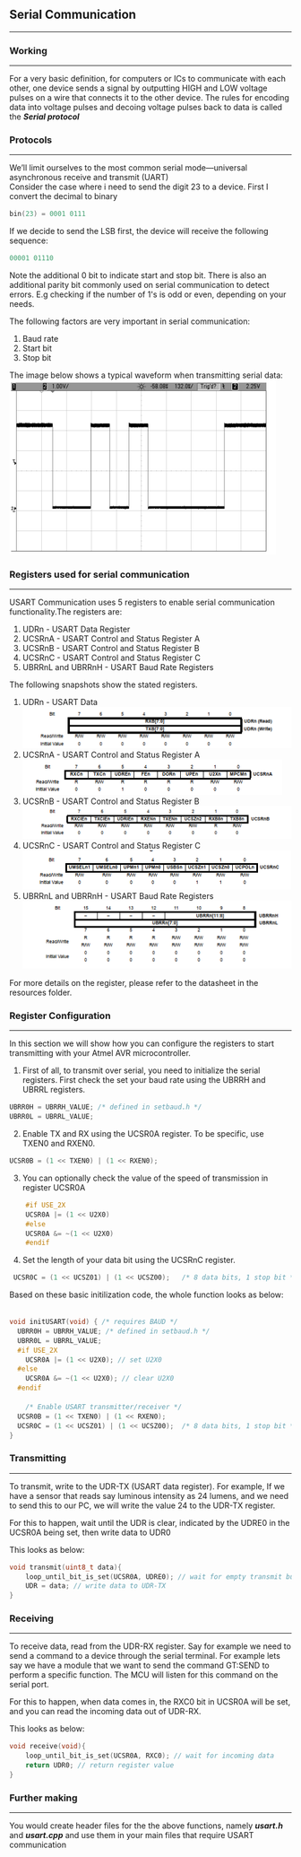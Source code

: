 ## Serial Communication
---
### Working
---
For a very basic definition, for computers or ICs to communicate with each other, one device sends a signal by outputting HIGH and LOW voltage pulses on a wire that connects it to the other device. The rules for encoding data into voltage pulses and decoing voltage pulses back to data is called the ***Serial protocol***


### Protocols
---
We’ll limit ourselves to the most common serial mode—universal asynchronous receive and transmit (UART) 
<br>
Consider the case where i need to send the digit 23 to a device. First I convert the decimal to binary   
```c
bin(23) = 0001 0111
```
If we decide to send the LSB first, the device will receive the following sequence:
```c
00001 01110
```

Note the additional 0 bit to indicate start and stop bit. There is also an additional parity bit commonly used on serial communication to detect errors. E.g checking if the number of 1's is odd or even, depending on your needs.

The following factors are very important in serial communication:
1. Baud rate
2. Start bit
3. Stop bit

The image below shows a typical waveform when transmitting serial data:<br>
![Serial Graph](./imgs/serial-oscope.png)


### Registers used for serial communication
---
USART Communication uses 5 registers to enable serial communication functionality.The registers are:

1. UDRn - USART Data Register
2. UCSRnA - USART Control and Status Register A
3. UCSRnB - USART Control and Status Register B
4. UCSRnC - USART Control and Status Register C
5. UBRRnL and UBRRnH - USART Baud Rate Registers

The following snapshots show the stated registers.

1. UDRn - USART Data <br>
![UDRn](./imgs/UDRn.png) 
2. UCSRnA - USART Control and Status Register A<br>
![ucsra](./imgs/ucsra.png)
3. UCSRnB - USART Control and Status Register B<br>
![ucsrb](./imgs/ucsrb.png)
4. UCSRnC - USART Control and Status Register C<br>
![ucsrc](./imgs/ucsrc.png)
5. UBRRnL and UBRRnH - USART Baud Rate Registers<br>
![ubrrl/ubrrh](./imgs/ubbr.png)

For more details on the register, please refer to the datasheet in the resources folder.


### Register Configuration
---
In this section we will show how you can configure the registers to start transmitting with your Atmel AVR microcontroller.

1. First of all, to transmit over serial, you need to initialize the serial registers. First check the set your baud rate using the UBRRH and UBRRL registers.

```c
UBRR0H = UBRRH_VALUE; /* defined in setbaud.h */
UBRR0L = UBRRL_VALUE; 
```
2. Enable TX and RX using the UCSR0A register. To be specific, use TXEN0 and RXEN0.
```c
UCSR0B = (1 << TXEN0) | (1 << RXEN0);
```
3. You can optionally check the value of the speed of transmission in register UCSR0A 
```c
    #if USE_2X
    UCSR0A |= (1 << U2X0)
    #else
    UCSR0A &= ~(1 << U2X0)
    #endif
```
4. Set the length of your data bit using the UCSRnC register.
```c
 UCSR0C = (1 << UCSZ01) | (1 << UCSZ00);   /* 8 data bits, 1 stop bit */
```

Based on these basic initilization code, the whole function looks as below:

```c

void initUSART(void) { /* requires BAUD */
  UBRR0H = UBRRH_VALUE; /* defined in setbaud.h */
  UBRR0L = UBRRL_VALUE;
  #if USE_2X
    UCSR0A |= (1 << U2X0); // set U2X0 
  #else
    UCSR0A &= ~(1 << U2X0); // clear U2X0
  #endif

    /* Enable USART transmitter/receiver */
  UCSR0B = (1 << TXEN0) | (1 << RXEN0);
  UCSR0C = (1 << UCSZ01) | (1 << UCSZ00);  /* 8 data bits, 1 stop bit */
}

```


### Transmitting
---
To transmit, write to the UDR-TX (USART data register). For example, If we have a sensor that reads say luminous intensity as 24 lumens, and we need to send this to our PC, we will write the value 24 to the UDR-TX register. 

For this to happen, wait until the UDR is clear, indicated by the UDRE0 in the UCSR0A being set, then write data to UDR0

This looks as below:
```c
void transmit(uint8_t data){
    loop_until_bit_is_set(UCSR0A, UDRE0); // wait for empty transmit buffer
    UDR = data; // write data to UDR-TX
}
```

### Receiving
---
To receive data, read from the UDR-RX register. Say for example we need to send a command to a device through the serial terminal. For example lets say we have a module that we want to send the command GT:SEND to perform a specific function. The MCU will listen for this command on the serial port.

For this to happen, when data comes in, the RXC0 bit in UCSR0A will be set, and you can read the incoming data out of UDR-RX.

This looks as below:
```c
void receive(void){
    loop_until_bit_is_set(UCSR0A, RXC0); // wait for incoming data
    return UDR0; // return register value
}
```

### Further making
---
You would create header files for the the above functions, namely ***usart.h*** and ***usart.cpp*** and use them in your main files that require USART communication